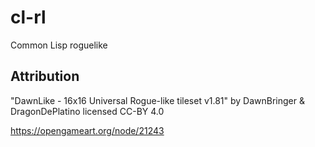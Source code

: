 # cl-rl

Common Lisp roguelike

## Attribution

"DawnLike - 16x16 Universal Rogue-like tileset v1.81" by DawnBringer & DragonDePlatino licensed CC-BY 4.0

https://opengameart.org/node/21243

